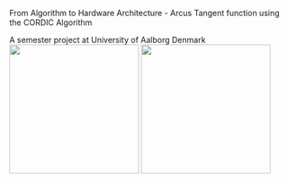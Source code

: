 
From Algorithm to Hardware Architecture - Arcus Tangent function using the CORDIC Algorithm

A semester project at University of Aalborg Denmark
<img src="https://tordesign.net/wp-content/uploads/2020/03/NIXLER_website_header.jpg"  height="230"/> <img src="https://tordesign.net/wp-content/uploads/2020/02/NIXLER_pcbway2.jpg"  height="230"/>
